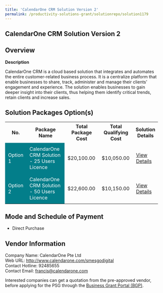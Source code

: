 ```yaml
---
title: 'CalendarOne CRM Solution Version 2'
permalink: /productivity-solutions-grant/solutionrepo/solution1179
---
```


## CalendarOne CRM Solution Version 2

## Overview

**Description**

CalendarOne CRM is a cloud based solution that integrates and automates the entire customer-related business process. It is a centralize platform that enable businesses to share, track, administer and manage their clients' engagement and experience. The solution enables businesses to gain deeper insight into their clients, thus helping them identify critical trends, retain clients and increase sales.

## Solution Packages Option(s)

<table>
<tr>
<th><b>No.</b></th>
<th><b>Package Name</b></th>
<th><b>Total Package Cost</b></th>
<th><b>Total Qualifying Cost</b></th>
<th><b>Solution Details</b></th>
</tr>
<tr>
<td style='padding: 10px; background-color: #037E8A; color: #FFFFFF;'>Option 1</td>
<td style='padding: 10px; background-color: #037E8A; color: #FFFFFF;'>CalendarOne CRM Solution - 25 Users Licence</td>
<td style='padding: 10px;'>$20,100.00</td>
<td style='padding: 10px;'>$10,050.00</td>
<td style='padding: 10px;'><a href='/images/psg/CalendarOne_CalendarOne_CRM_Desensitised_Annex3_Part1.pdf' target='_blank'>View Details</a></td>
</tr>
<tr>
<td style='padding: 10px; background-color: #037E8A; color: #FFFFFF;'>Option 2</td>
<td style='padding: 10px; background-color: #037E8A; color: #FFFFFF;'>CalendarOne CRM Solution - 50 Users Licence</td>
<td style='padding: 10px;'>$22,600.00</td>
<td style='padding: 10px;'>$10,150.00</td>
<td style='padding: 10px;'><a href='/images/psg/CalendarOne_CalendarOne_CRM_Desensitised_Annex3_Part2.pdf' target='_blank'>View Details</a></td>
</tr>
</table>

## Mode and Schedule of Payment

 - Direct Purchase

## Vendor Information

 Company Name: CalendarOne Pte Ltd<br>Web URL: http://www.calendarone.com/smesgodigital <br>Contact Hotline: 92485655 <br>Contact Email: francis@calendarone.com <br>

Interested companies can get a quotation from the pre-approved vendor, before applying for the PSG through the <a href='https://www.businessgrants.gov.sg/' target='_blank' rel='noopener'>Business Grant Portal (BGP)</a>.

<script src="/jquery/resize-tables.js"></script>
